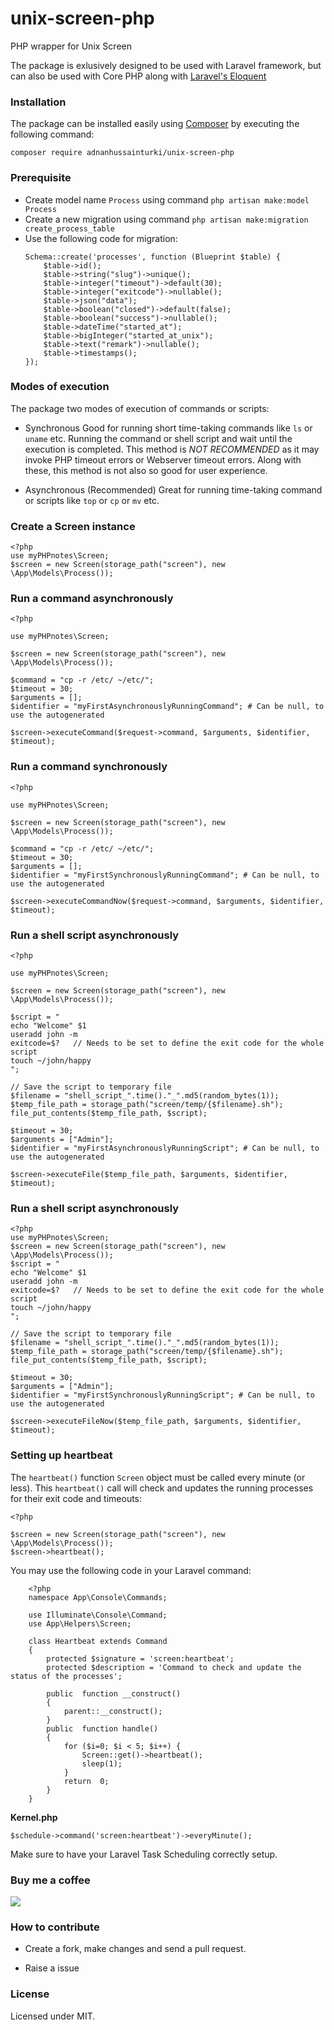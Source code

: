 
# unix-screen-php

PHP wrapper for Unix Screen

  

The package is exlusively designed to be used with Laravel framework, but can also be used with Core PHP along with [Laravel's Eloquent](https://github.com/illuminate/database  "Laravel's Eloquent")

  
  
  

### Installation

  

The package can be installed easily using [Composer](https://getcomposer.org/  "Composer") by executing the following command:

  

```
composer require adnanhussainturki/unix-screen-php
```

  

### Prerequisite

 - Create model name `Process` using command
`php artisan make:model Process`
 - Create a new migration using command
`php artisan make:migration create_process_table`
 - Use the following code for migration:
	```
	Schema::create('processes', function (Blueprint $table) {
		$table->id();
		$table->string("slug")->unique();
		$table->integer("timeout")->default(30);
		$table->integer("exitcode")->nullable();
		$table->json("data");
		$table->boolean("closed")->default(false);
		$table->boolean("success")->nullable();
		$table->dateTime("started_at");
		$table->bigInteger("started_at_unix");
		$table->text("remark")->nullable();
		$table->timestamps();
	});
	```
  

	
### Modes of execution
The package two modes of execution of commands or scripts:
 - Synchronous
	 Good for running short time-taking commands like `ls` or `uname` etc.
	Running the command or shell script and wait until the execution is completed. This method is *NOT RECOMMENDED* as it may invoke PHP timeout errors or Webserver timeout errors. Along with these, this method is not also so good for user experience. 
	
 - Asynchronous (Recommended)
	Great for running time-taking command or scripts like `top` or `cp` or `mv` etc.

  ### Create a Screen instance
	
	<?php
	use myPHPnotes\Screen;
	$screen = new Screen(storage_path("screen"), new \App\Models\Process());

### Run a command asynchronously
	<?php
	
	use myPHPnotes\Screen;
	
	$screen = new Screen(storage_path("screen"), new \App\Models\Process());
	
	$command = "cp -r /etc/ ~/etc/";
	$timeout = 30;
	$arguments = [];
	$identifier = "myFirstAsynchronouslyRunningCommand"; # Can be null, to use the autogenerated
	
	$screen->executeCommand($request->command, $arguments, $identifier, $timeout);
	
### Run a command synchronously
	<?php
	
	use myPHPnotes\Screen;
	
	$screen = new Screen(storage_path("screen"), new \App\Models\Process());
	
	$command = "cp -r /etc/ ~/etc/";
	$timeout = 30;
	$arguments = [];
	$identifier = "myFirstSynchronouslyRunningCommand"; # Can be null, to use the autogenerated
	
	$screen->executeCommandNow($request->command, $arguments, $identifier, $timeout);

### Run a shell script asynchronously
	<?php
	
	use myPHPnotes\Screen;
	
	$screen = new Screen(storage_path("screen"), new \App\Models\Process());
	
	$script = "
	echo "Welcome" $1
	useradd john -m
	exitcode=$?   // Needs to be set to define the exit code for the whole script
	touch ~/john/happy
	";
	
	// Save the script to temporary file
	$filename = "shell_script_".time()."_".md5(random_bytes(1));
	$temp_file_path = storage_path("screen/temp/{$filename}.sh");
	file_put_contents($temp_file_path, $script);
	
	$timeout = 30;
	$arguments = ["Admin"];
	$identifier = "myFirstAsynchronouslyRunningScript"; # Can be null, to use the autogenerated
	
	$screen->executeFile($temp_file_path, $arguments, $identifier, $timeout);
	
	
	
### Run a shell script asynchronously
	<?php
	use myPHPnotes\Screen;
	$screen = new Screen(storage_path("screen"), new \App\Models\Process());
	$script = "
	echo "Welcome" $1
	useradd john -m
	exitcode=$?   // Needs to be set to define the exit code for the whole script
	touch ~/john/happy
	";
	
	// Save the script to temporary file
	$filename = "shell_script_".time()."_".md5(random_bytes(1));
	$temp_file_path = storage_path("screen/temp/{$filename}.sh");
	file_put_contents($temp_file_path, $script);
	
	$timeout = 30;
	$arguments = ["Admin"];
	$identifier = "myFirstSynchronouslyRunningScript"; # Can be null, to use the autogenerated
	
	$screen->executeFileNow($temp_file_path, $arguments, $identifier, $timeout);

### Setting up heartbeat 

The `heartbeat()` function `Screen` object must be called every minute (or less). This `heartbeat()` call will check and updates the running processes for their exit code and timeouts:

	<?php
	
	$screen = new Screen(storage_path("screen"), new \App\Models\Process());
	$screen->heartbeat();

You may use the following code in your Laravel command:

		<?php
		namespace App\Console\Commands;
		
		use Illuminate\Console\Command;
		use App\Helpers\Screen;
		
		class Heartbeat extends Command
		{
			protected $signature = 'screen:heartbeat';
			protected $description = 'Command to check and update the status of the processes';

			public  function __construct()
			{
				parent::__construct();
			}
			public  function handle()
			{
				for ($i=0; $i < 5; $i++) {
					Screen::get()->heartbeat();
					sleep(1);
				}
				return  0;
			}
		}

**Kernel.php**
	
	$schedule->command('screen:heartbeat')->everyMinute();	
	
Make sure to have your Laravel Task Scheduling correctly setup.

###  Buy me a coffee

[![](https://img.buymeacoffee.com/api/?url=aHR0cHM6Ly9pbWcuYnV5bWVhY29mZmVlLmNvbS9hcGkvP25hbWU9YWRuYW50dXJraSZzaXplPTMwMCZiZy1pbWFnZT1ibWMmYmFja2dyb3VuZD1mZjgxM2Y=&creator=adnanturki&is_creating=building%20cool%20things%20every%20single%20f**king%20day.&design_code=1&design_color=%23ff813f&slug=adnanturki)](https://www.buymeacoffee.com/adnanturki)

###  How to contribute

- Create a fork, make changes and send a pull request.

- Raise a issue

###  License

Licensed under MIT.
